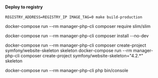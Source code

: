 #### Deploy to registry
```
REGISTRY_ADDRESS=REGISTRY_IP IMAGE_TAG=0 make build-production
```

docker-compose run --rm manager-php-cli composer require slim/slim

docker-compose run --rm manager-php-cli composer install --no-dev


docker-compose run --rm manager-php-cli composer create-project symfony/website-skeleton skeleton
docker-compose run --rm manager-php-cli composer create-project symfony/website-skeleton="4.2.*" skeleton


docker-compose run --rm manager-php-cli php bin/console
